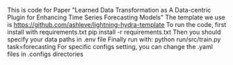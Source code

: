 This is code for Paper "Learned Data Transformation as A Data-centric Plugin for Enhancing Time Series Forecasting Models"
The template we use is https://github.com/ashleve/lightning-hydra-template
To run the code, first install with requirements.txt
pip install -r requirements.txt
Then you should specify your data paths in .env file
Finally run with:
python run/src/train.py task=forecasting
For specific configs setting, you can change the .yaml files in .configs directories
